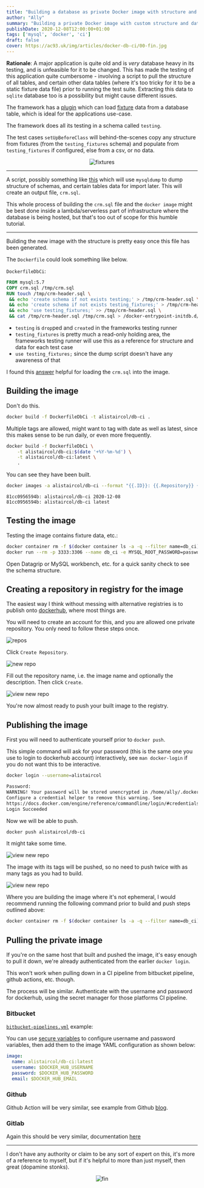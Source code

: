 ```yaml
---
title: "Building a database as private Docker image with structure and data for CI"
author: "Ally"
summary: "Building a private Docker image with custom structure and data, for a legacy app for a slightly easier CI pipeline."
publishDate: 2020-12-08T12:00:00+01:00
tags: ['mysql', 'docker', 'ci']
draft: false
cover: https://ac93.uk/img/articles/docker-db-ci/00-fin.jpg
---
```


**Rationale**: A major application is quite old and is *very* database heavy in its testing, and is unfeasible for it to be changed.
This has made the testing of this application quite cumbersome - involving a script to pull the structure of all tables,
and certain other data tables (where it's too tricky for it to be a static fixture data file) prior to running the test suite. Extracting this data to `sqlite` database too is a
possibility but might cause different issues.

The framework has a [plugin](https://github.com/lorenzo/cakephp-fixturize) which can load [fixture](https://phpunit.readthedocs.io/en/9.3/fixtures.html) data from a database table, which is ideal for the applications use-case.

The framework does all its testing in a schema called `testing`.
 
The test cases `setUpBeforeClass` will behind-the-scenes copy any structure from fixtures (from the `testing_fixtures` schema) and populate from `testing_fixtures` if configured, else from a csv, or no data.

<center>

![fixtures](/img/articles/docker-db-ci/fixtures.png)

</center>

---

A script, possibly something like [this](https://gist.github.com/alistaircol/7dac533f056cec38cd19b2571a52e4a0) which will use `mysqldump` to dump structure of schemas, and certain tables data for import later. This will create an output file, `crm.sql`.

This whole process of building the `crm.sql` file and the `docker image` might be best done inside a lambda/serverless part of infrastructure where the database is being hosted, but that's too out of scope for this humble tutorial.

---

Building the new image with the structure is pretty easy once this file has been generated.

The `Dockerfile` could look something like below.

`DockerfileDbCi`:

```dockerfile {hl_lines=[4,5,6,7]}
FROM mysql:5.7
COPY crm.sql /tmp/crm.sql
RUN touch /tmp/crm-header.sql \
 && echo 'create schema if not exists testing;' > /tmp/crm-header.sql \
 && echo 'create schema if not exists testing_fixtures;' > /tmp/crm-header.sql \
 && echo 'use testing_fixtures;' >> /tmp/crm-header.sql \
 && cat /tmp/crm-header.sql /tmp/crm.sql > /docker-entrypoint-initdb.d/crm.sql
```

* `testing` is `drop`ped and `create`d in the frameworks testing runner
* `testing_fixtures` is pretty much a read-only holding area, the frameworks testing runner will use this as a reference for structure and data for each test case 
* `use testing_fixtures;` since the dump script doesn't have any awareness of that

I found this [answer](https://serverfault.com/a/915845/530593) helpful for loading the `crm.sql` into the image.

## Building the image

Don't do this.

```bash
docker build -f DockerfileDbCi -t alistaircol/db-ci .
```

Multiple tags are allowed, might want to tag with date as well as latest, since this makes sense to be run daily, or even more frequently.

```bash
docker build -f DockerfileDbCi \
    -t alistaircol/db-ci:$(date '+%Y-%m-%d') \
    -t alistaircol/db-ci:latest \
    .
```

You can see they have been built.

```bash
docker images -a alistaircol/db-ci --format "{{.ID}}: {{.Repository}} {{.Tag}}"
```

```text
81cc0956594b: alistaircol/db-ci 2020-12-08
81cc0956594b: alistaircol/db-ci latest
```

## Testing the image

Testing the image contains fixture data, etc.:

```bash
docker container rm -f $(docker container ls -a -q --filter name=db_ci) 2>/dev/null
docker run --rm -p 3333:3306 --name db_ci -e MYSQL_ROOT_PASSWORD=password alistaircol/db-ci:latest
```

Open Datagrip or MySQL workbench, etc. for a quick sanity check to see the schema structure.

## Creating a repository in registry for the image

The easiest way I think without messing with alternative registries is to publish onto [dockerhub](https://hub.docker.com), where most things are.

You will need to create an account for this, and you are allowed one private repository. You only need to follow these steps once.

![repos](/img/articles/docker-db-ci/01-dockerhub-repos.png)

Click `Create Repository`.

![new repo](/img/articles/docker-db-ci/02-new-repo.png)

Fill out the repository name, i.e. the image name and optionally the description. Then click `Create`.

![view new repo](/img/articles/docker-db-ci/03-view-empty-repo.png)

You're now almost ready to push your built image to the registry.

## Publishing the image

First you will need to authenticate yourself prior to `docker push`.

This simple command will ask for your password (this is the same one you use to login to dockerhub account) interactively, see `man docker-login` if you do not want this to be interactive.

```bash
docker login --username=alistaircol

Password: 
WARNING! Your password will be stored unencrypted in /home/ally/.docker/config.json.
Configure a credential helper to remove this warning. See
https://docs.docker.com/engine/reference/commandline/login/#credentials-store
Login Succeeded
```

Now we will be able to push.

```bash
docker push alistaircol/db-ci
```

It might take some time.

![view new repo](/img/articles/docker-db-ci/04-docker-push.png)

The image with its tags will be pushed, so no need to push twice with as many tags as you had to build.

![view new repo](/img/articles/docker-db-ci/05-dockerhub-tags.png)

Where you are building the image where it's not ephemeral, I would recommend running the following command prior to build and push steps outlined above:

```bash
docker container rm -f $(docker container ls -a -q --filter name=db_ci) 2>/dev/null
```

## Pulling the private image

If you're on the same host that built and pushed the image, it's easy enough to pull it down, we're already authenticated from the earlier `docker login`.

This won't work when pulling down in a CI pipeline from bitbucket pipeline, github actions, etc. though.

The process will be similar. Authenticate with the username and password for dockerhub, using the secret manager for those platforms CI pipeline.

### Bitbucket

[`bitbucket-pipelines.yml`](https://support.atlassian.com/bitbucket-cloud/docs/use-docker-images-as-build-environments/) example:

You can use [secure variables](https://confluence.atlassian.com/bitbucket/variables-in-pipelines-794502608.html) to configure username and password variables, then add them to the image YAML configuration as shown below:

```yaml
image:
  name: alistaircol/db-ci:latest
  username: $DOCKER_HUB_USERNAME
  password: $DOCKER_HUB_PASSWORD
  email: $DOCKER_HUB_EMAIL
```

### Github

Github Action will be very similar, see example from Github [blog](https://github.blog/changelog/2020-09-24-github-actions-private-registry-support-for-job-and-service-containers/).

### Gitlab

Again this should be very similar, documentation [here](https://docs.gitlab.com/ee/ci/docker/using_docker_images.html#define-an-image-from-a-private-container-registry)

---

I don't have any authority or claim to be any sort of expert on this, it's more of a reference to myself, but if it's helpful to more than just myself, then great (dopamine stonks).

<center>

![fin](/img/articles/docker-db-ci/00-fin.jpg)

</center>
